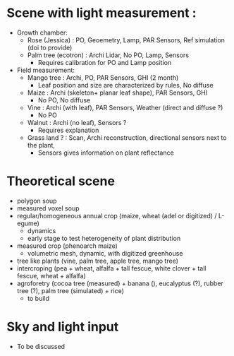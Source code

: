 
# Scene with light measurement :

- Growth chamber:
  - Rose (Jessica) : PO, Geoemetry, Lamp, PAR Sensors, Ref simulation (doi to provide)
  - Palm tree (ecotron) : Archi Lidar, No PO, Lamp, Sensors
     - Requires calibration for PO and Lamp position
- Field measurement:
  -  Mango tree : Archi, PO, PAR Sensors, GHI (2 month)
      - Leaf position and size are characterized by rules, No diffuse
  - Maize : Archi (skeleton+ planar leaf shape), PAR Sensors, GHI
      - No PO, No diffuse
  - Vine : Archi (with leaf), PAR Sensors, Weather (direct and diffuse ?)
      - No PO
  - Walnut : Archi (no leaf), Sensors ?
      - Requires explanation
  - Grass land ? : Scan, Archi reconstruction, directional sensors next to the plant,
      - Sensors gives information on plant reflectance      

# Theoretical scene
- polygon soup
- measured voxel soup
- regular/homogeneous annual crop (maize, wheat (adel or digitized) / L-egume)
   -  dynamics
   -  early stage to test heterogeneity of plant distribution
- measured crop (phenoarch maize)
   - volumetric mesh, dynamic, with digitized greenhouse
- tree like plants (vine, palm tree, apple tree, mango tree)
- intercroping (pea + wheat, alfalfa + tall fescue, white clover + tall fescue, wheat + alfalfa)
- agroforetry (cocoa tree (measured) + banana (),  eucalyptus (?), rubber tree (?), palm tree (simulated) + rice)
   - to build

# Sky and light input
  - To be discussed
